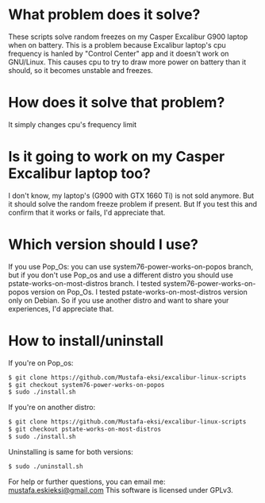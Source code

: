 # What problem does it solve?
These scripts solve random freezes on my Casper Excalibur G900 laptop when on battery. This is a problem because Excalibur laptop's cpu
frequency is hanled by "Control Center" app and it doesn't work on GNU/Linux.
This causes cpu to try to draw more power on battery than it should, so it becomes unstable and freezes.

# How does it solve that problem?
It simply changes cpu's frequency limit

# Is it going to work on my Casper Excalibur laptop too?
I don't know, my laptop's (G900 with GTX 1660 Ti) is not sold anymore. But it should solve the random freeze problem if present.
But If you test this and confirm that it works or fails, I'd appreciate that.

# Which version should I use?
If you use Pop_Os: you can use system76-power-works-on-popos branch,
but if you don't use Pop_os and use a different distro you should use pstate-works-on-most-distros branch.
I tested system76-power-works-on-popos version on Pop_Os.
I tested pstate-works-on-most-distros version only on Debian. So if you use another distro and want to share your experiences,
I'd appreciate that.

# How to install/uninstall
If you're on Pop_os:
```bash
$ git clone https://github.com/Mustafa-eksi/excalibur-linux-scripts
$ git checkout system76-power-works-on-popos
$ sudo ./install.sh
```
If you're on another distro:
```bash
$ git clone https://github.com/Mustafa-eksi/excalibur-linux-scripts
$ git checkout pstate-works-on-most-distros
$ sudo ./install.sh
```
Uninstalling is same for both versions:
```bash
$ sudo ./uninstall.sh
```

For help or further questions, you can email me: mustafa.eskieksi@gmail.com
This software is licensed under GPLv3.
